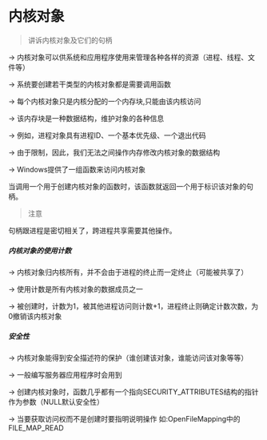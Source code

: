 # 内核对象

> 讲诉内核对象及它们的句柄

->	内核对象可以供系统和应用程序使用来管理各种各样的资源（进程、线程、文件等）

->	系统要创建若干类型的内核对象都是需要调用函数

->	每个内核对象只是内核分配的一个内存块,只能由该内核访问

->	该内存块是一种数据结构，维护对象的各种信息

->	例如，进程对象具有进程ID、一个基本优先级、一个退出代码

->	由于限制，因此，我们无法之间操作内存修改内核对象的数据结构

->	Windows提供了一组函数来访问内核对象

当调用一个用于创建内核对象的函数时，该函数就返回一个用于标识该对象的句柄。

> 注意 

句柄跟进程是密切相关了，跨进程共享需要其他操作。

##### 内核对象的使用计数

->	内核对象归内核所有，并不会由于进程的终止而一定终止（可能被共享了）

->	使用计数是所有内核对象的数据成员之一

->	被创建时，计数为1，被其他进程访问则计数+1，进程终止则确定计数次数，为0撤销该内核对象

##### 安全性

->	内核对象能得到安全描述符的保护（谁创建该对象，谁能访问该对象等等）

->	一般编写服务器应用程序时会用到

->	创建内核对象时，函数几乎都有一个指向SECURITY_ATTRIBUTES结构的指针作为参数（NULL默认安全性）

->	当要获取访问权而不是创建时要指明说明操作 如:OpenFileMapping中的FILE_MAP_READ



